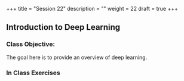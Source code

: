 +++
title = "Session 22"
description = ""
weight = 22
draft = true
+++

## Introduction to Deep Learning

### Class Objective:
The goal here is to provide an overview of deep learning.

### In Class Exercises
